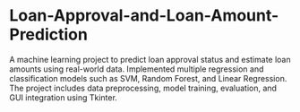 # Loan-Approval-and-Loan-Amount-Prediction
A machine learning project to predict loan approval status and estimate loan amounts using real-world data. Implemented multiple regression and classification models such as SVM, Random Forest, and Linear Regression. The project includes data preprocessing, model training, evaluation, and GUI integration using Tkinter.
